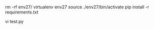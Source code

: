 rm -rf env27/
virtualenv env27
source ./env27/bin/activate
pip install -r requirements.txt


vi test.py
